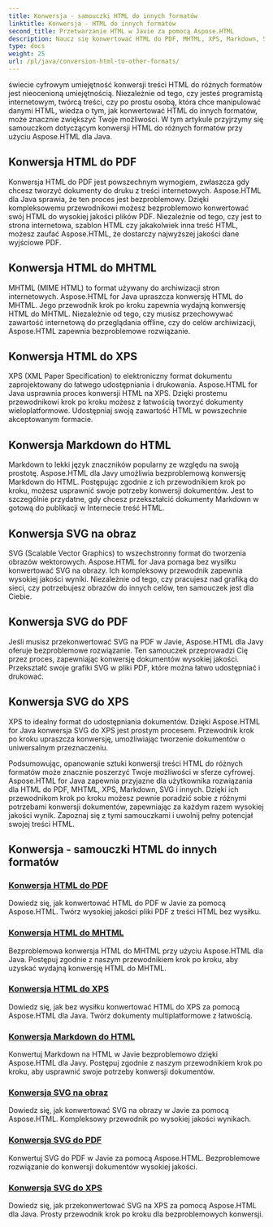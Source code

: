 ```yaml
---
title: Konwersja - samouczki HTML do innych formatów
linktitle: Konwersja - HTML do innych formatów
second_title: Przetwarzanie HTML w Javie za pomocą Aspose.HTML
description: Naucz się konwertować HTML do PDF, MHTML, XPS, Markdown, SVG i innych w Javie za pomocą Aspose.HTML. Wysokiej jakości konwersje dokumentów stały się łatwe.
type: docs
weight: 25
url: /pl/java/conversion-html-to-other-formats/
---
```


świecie cyfrowym umiejętność konwersji treści HTML do różnych formatów jest nieocenioną umiejętnością. Niezależnie od tego, czy jesteś programistą internetowym, twórcą treści, czy po prostu osobą, która chce manipulować danymi HTML, wiedza o tym, jak konwertować HTML do innych formatów, może znacznie zwiększyć Twoje możliwości. W tym artykule przyjrzymy się samouczkom dotyczącym konwersji HTML do różnych formatów przy użyciu Aspose.HTML dla Java.

## Konwersja HTML do PDF

Konwersja HTML do PDF jest powszechnym wymogiem, zwłaszcza gdy chcesz tworzyć dokumenty do druku z treści internetowych. Aspose.HTML dla Java sprawia, że ten proces jest bezproblemowy. Dzięki kompleksowemu przewodnikowi możesz bezproblemowo konwertować swój HTML do wysokiej jakości plików PDF. Niezależnie od tego, czy jest to strona internetowa, szablon HTML czy jakakolwiek inna treść HTML, możesz zaufać Aspose.HTML, że dostarczy najwyższej jakości dane wyjściowe PDF.

## Konwersja HTML do MHTML

MHTML (MIME HTML) to format używany do archiwizacji stron internetowych. Aspose.HTML for Java upraszcza konwersję HTML do MHTML. Jego przewodnik krok po kroku zapewnia wydajną konwersję HTML do MHTML. Niezależnie od tego, czy musisz przechowywać zawartość internetową do przeglądania offline, czy do celów archiwizacji, Aspose.HTML zapewnia bezproblemowe rozwiązanie.

## Konwersja HTML do XPS

XPS (XML Paper Specification) to elektroniczny format dokumentu zaprojektowany do łatwego udostępniania i drukowania. Aspose.HTML for Java usprawnia proces konwersji HTML na XPS. Dzięki prostemu przewodnikowi krok po kroku możesz z łatwością tworzyć dokumenty wieloplatformowe. Udostępniaj swoją zawartość HTML w powszechnie akceptowanym formacie.

## Konwersja Markdown do HTML

Markdown to lekki język znaczników popularny ze względu na swoją prostotę. Aspose.HTML dla Javy umożliwia bezproblemową konwersję Markdown do HTML. Postępując zgodnie z ich przewodnikiem krok po kroku, możesz usprawnić swoje potrzeby konwersji dokumentów. Jest to szczególnie przydatne, gdy chcesz przekształcić dokumenty Markdown w gotową do publikacji w Internecie treść HTML.

## Konwersja SVG na obraz

SVG (Scalable Vector Graphics) to wszechstronny format do tworzenia obrazów wektorowych. Aspose.HTML for Java pomaga bez wysiłku konwertować SVG na obrazy. Ich kompleksowy przewodnik zapewnia wysokiej jakości wyniki. Niezależnie od tego, czy pracujesz nad grafiką do sieci, czy potrzebujesz obrazów do innych celów, ten samouczek jest dla Ciebie.

## Konwersja SVG do PDF

Jeśli musisz przekonwertować SVG na PDF w Javie, Aspose.HTML dla Javy oferuje bezproblemowe rozwiązanie. Ten samouczek przeprowadzi Cię przez proces, zapewniając konwersję dokumentów wysokiej jakości. Przekształć swoje grafiki SVG w pliki PDF, które można łatwo udostępniać i drukować.

## Konwersja SVG do XPS

XPS to idealny format do udostępniania dokumentów. Dzięki Aspose.HTML for Java konwersja SVG do XPS jest prostym procesem. Przewodnik krok po kroku upraszcza konwersję, umożliwiając tworzenie dokumentów o uniwersalnym przeznaczeniu.

Podsumowując, opanowanie sztuki konwersji treści HTML do różnych formatów może znacznie poszerzyć Twoje możliwości w sferze cyfrowej. Aspose.HTML for Java zapewnia przyjazne dla użytkownika rozwiązania dla HTML do PDF, MHTML, XPS, Markdown, SVG i innych. Dzięki ich przewodnikom krok po kroku możesz pewnie poradzić sobie z różnymi potrzebami konwersji dokumentów, zapewniając za każdym razem wysokiej jakości wynik. Zapoznaj się z tymi samouczkami i uwolnij pełny potencjał swojej treści HTML.

## Konwersja - samouczki HTML do innych formatów
### [Konwersja HTML do PDF](./convert-html-to-pdf/)
Dowiedz się, jak konwertować HTML do PDF w Javie za pomocą Aspose.HTML. Twórz wysokiej jakości pliki PDF z treści HTML bez wysiłku.
### [Konwersja HTML do MHTML](./convert-html-to-mhtml/)
Bezproblemowa konwersja HTML do MHTML przy użyciu Aspose.HTML dla Java. Postępuj zgodnie z naszym przewodnikiem krok po kroku, aby uzyskać wydajną konwersję HTML do MHTML.
### [Konwersja HTML do XPS](./convert-html-to-xps/)
Dowiedz się, jak bez wysiłku konwertować HTML do XPS za pomocą Aspose.HTML dla Java. Twórz dokumenty multiplatformowe z łatwością.
### [Konwersja Markdown do HTML](./convert-markdown-to-html/)
Konwertuj Markdown na HTML w Javie bezproblemowo dzięki Aspose.HTML dla Javy. Postępuj zgodnie z naszym przewodnikiem krok po kroku, aby usprawnić swoje potrzeby konwersji dokumentów.
### [Konwersja SVG na obraz](./convert-svg-to-image/)
Dowiedz się, jak konwertować SVG na obrazy w Javie za pomocą Aspose.HTML. Kompleksowy przewodnik po wysokiej jakości wynikach.
### [Konwersja SVG do PDF](./convert-svg-to-pdf/)
Konwertuj SVG do PDF w Javie za pomocą Aspose.HTML. Bezproblemowe rozwiązanie do konwersji dokumentów wysokiej jakości.
### [Konwersja SVG do XPS](./convert-svg-to-xps/)
Dowiedz się, jak przekonwertować SVG na XPS za pomocą Aspose.HTML dla Java. Prosty przewodnik krok po kroku dla bezproblemowych konwersji.